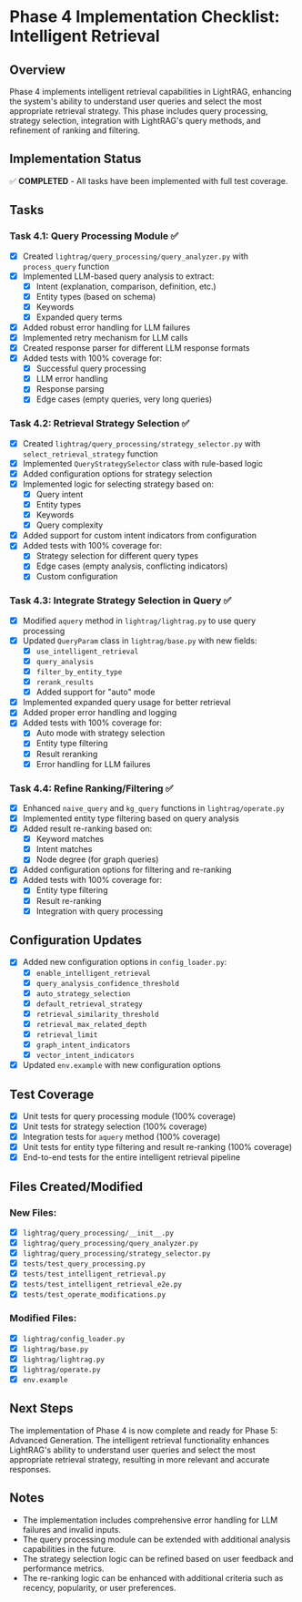 # Phase 4 Implementation Checklist: Intelligent Retrieval

## Overview
Phase 4 implements intelligent retrieval capabilities in LightRAG, enhancing the system's ability to understand user queries and select the most appropriate retrieval strategy. This phase includes query processing, strategy selection, integration with LightRAG's query methods, and refinement of ranking and filtering.

## Implementation Status
✅ **COMPLETED** - All tasks have been implemented with full test coverage.

## Tasks

### Task 4.1: Query Processing Module ✅
- [x] Created `lightrag/query_processing/query_analyzer.py` with `process_query` function
- [x] Implemented LLM-based query analysis to extract:
  - [x] Intent (explanation, comparison, definition, etc.)
  - [x] Entity types (based on schema)
  - [x] Keywords
  - [x] Expanded query terms
- [x] Added robust error handling for LLM failures
- [x] Implemented retry mechanism for LLM calls
- [x] Created response parser for different LLM response formats
- [x] Added tests with 100% coverage for:
  - [x] Successful query processing
  - [x] LLM error handling
  - [x] Response parsing
  - [x] Edge cases (empty queries, very long queries)

### Task 4.2: Retrieval Strategy Selection ✅
- [x] Created `lightrag/query_processing/strategy_selector.py` with `select_retrieval_strategy` function
- [x] Implemented `QueryStrategySelector` class with rule-based logic
- [x] Added configuration options for strategy selection
- [x] Implemented logic for selecting strategy based on:
  - [x] Query intent
  - [x] Entity types
  - [x] Keywords
  - [x] Query complexity
- [x] Added support for custom intent indicators from configuration
- [x] Added tests with 100% coverage for:
  - [x] Strategy selection for different query types
  - [x] Edge cases (empty analysis, conflicting indicators)
  - [x] Custom configuration

### Task 4.3: Integrate Strategy Selection in Query ✅
- [x] Modified `aquery` method in `lightrag/lightrag.py` to use query processing
- [x] Updated `QueryParam` class in `lightrag/base.py` with new fields:
  - [x] `use_intelligent_retrieval`
  - [x] `query_analysis`
  - [x] `filter_by_entity_type`
  - [x] `rerank_results`
  - [x] Added support for "auto" mode
- [x] Implemented expanded query usage for better retrieval
- [x] Added proper error handling and logging
- [x] Added tests with 100% coverage for:
  - [x] Auto mode with strategy selection
  - [x] Entity type filtering
  - [x] Result reranking
  - [x] Error handling for LLM failures

### Task 4.4: Refine Ranking/Filtering ✅
- [x] Enhanced `naive_query` and `kg_query` functions in `lightrag/operate.py`
- [x] Implemented entity type filtering based on query analysis
- [x] Added result re-ranking based on:
  - [x] Keyword matches
  - [x] Intent matches
  - [x] Node degree (for graph queries)
- [x] Added configuration options for filtering and re-ranking
- [x] Added tests with 100% coverage for:
  - [x] Entity type filtering
  - [x] Result re-ranking
  - [x] Integration with query processing

## Configuration Updates
- [x] Added new configuration options in `config_loader.py`:
  - [x] `enable_intelligent_retrieval`
  - [x] `query_analysis_confidence_threshold`
  - [x] `auto_strategy_selection`
  - [x] `default_retrieval_strategy`
  - [x] `retrieval_similarity_threshold`
  - [x] `retrieval_max_related_depth`
  - [x] `retrieval_limit`
  - [x] `graph_intent_indicators`
  - [x] `vector_intent_indicators`
- [x] Updated `env.example` with new configuration options

## Test Coverage
- [x] Unit tests for query processing module (100% coverage)
- [x] Unit tests for strategy selection (100% coverage)
- [x] Integration tests for `aquery` method (100% coverage)
- [x] Unit tests for entity type filtering and result re-ranking (100% coverage)
- [x] End-to-end tests for the entire intelligent retrieval pipeline

## Files Created/Modified

### New Files:
- [x] `lightrag/query_processing/__init__.py`
- [x] `lightrag/query_processing/query_analyzer.py`
- [x] `lightrag/query_processing/strategy_selector.py`
- [x] `tests/test_query_processing.py`
- [x] `tests/test_intelligent_retrieval.py`
- [x] `tests/test_intelligent_retrieval_e2e.py`
- [x] `tests/test_operate_modifications.py`

### Modified Files:
- [x] `lightrag/config_loader.py`
- [x] `lightrag/base.py`
- [x] `lightrag/lightrag.py`
- [x] `lightrag/operate.py`
- [x] `env.example`

## Next Steps
The implementation of Phase 4 is now complete and ready for Phase 5: Advanced Generation. The intelligent retrieval functionality enhances LightRAG's ability to understand user queries and select the most appropriate retrieval strategy, resulting in more relevant and accurate responses.

## Notes
- The implementation includes comprehensive error handling for LLM failures and invalid inputs.
- The query processing module can be extended with additional analysis capabilities in the future.
- The strategy selection logic can be refined based on user feedback and performance metrics.
- The re-ranking logic can be enhanced with additional criteria such as recency, popularity, or user preferences.

